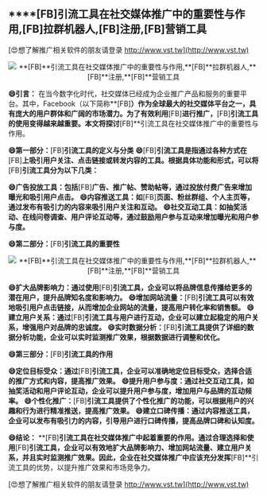 ## ****[FB]**引流工具在社交媒体推广中的重要性与作用,**[FB]**拉群机器人,**[FB]**注册,**[FB]**营销工具**

[😍想了解推广相关软件的朋友请登录 http://www.vst.tw](http://www.vst.tw)

 <center><img src="https://vst.tw/MP4/tuiguang/png/4.png" alt="**[FB]**引流工具在社交媒体推广中的重要性与作用,**[FB]**拉群机器人,**[FB]**注册,**[FB]**营销工具"></center>

**😄引言：**
在当今数字化时代，社交媒体已经成为企业推广产品和服务的重要平台。其中，Facebook（以下简称**[FB]**）作为全球最大的社交媒体平台之一，具有庞大的用户群体和广阔的市场潜力。为了有效利用**[FB]**进行推广，**[FB]**引流工具的使用变得越来越重要。本文将探讨**[FB]**引流工具在社交媒体推广中的重要性与作用。

**😄第一部分：**[FB]**引流工具的定义与分类**
**😄**[FB]**引流工具是指通过各种方式在**[FB]**上吸引用户关注、点击链接或转发内容的工具。根据具体功能和形式，可以将**[FB]**引流工具分为以下几类：**

**😄广告投放工具：包括**[FB]**广告、推广帖、赞助帖等，通过投放付费广告来增加曝光和吸引用户点击。**
**😄内容推送工具：如**[FB]**页面、粉丝群组、个人主页等，通过发布有吸引力的内容来吸引用户关注和互动。**
**😄社交互动工具：如抽奖活动、在线问卷调查、用户评论互动等，通过鼓励用户参与互动来增加曝光和用户参与度。**

**😄第二部分：**[FB]**引流工具的重要性**

 <center><img src="https://vst.tw/MP4/tuiguang/png/5.png" alt="**[FB]**引流工具在社交媒体推广中的重要性与作用,**[FB]**拉群机器人,**[FB]**注册,**[FB]**营销工具"></center>

**😄扩大品牌影响力：通过使用**[FB]**引流工具，企业可以将品牌信息传播给更多的潜在用户，提升品牌知名度和影响力。**
**😄增加网站流量：**[FB]**引流工具可以有效地吸引用户点击链接，从而增加企业网站的流量，提高用户转化率和销售额。**
**😄建立用户关系：通过**[FB]**引流工具与用户进行互动，企业可以建立起稳定的用户关系，增强用户对品牌的忠诚度。**
**😄实时数据分析：**[FB]**引流工具提供了详细的数据分析功能，企业可以实时监测推广效果，根据数据进行调整和优化。**

**😄第三部分：**[FB]**引流工具的作用**

**😄定位目标受众：通过**[FB]**引流工具，企业可以准确地定位目标受众，选择合适的推广方式和内容，提高推广效果。**
**😄提升用户参与度：通过社交互动工具，如抽奖活动和用户评论互动，企业可以提升用户参与度，增加用户与品牌的互动频率。**
**😄个性化推广：**[FB]**引流工具提供了个性化推广的功能，可以根据用户的兴趣和行为进行精准推送，提高推广效果。**
**😄建立口碑传播：通过内容推送工具，企业可以发布有吸引力的内容，引导用户进行口碑传播，提高品牌口碑和认知度。**

**😄结论：**
**[FB]**引流工具在社交媒体推广中起着重要的作用。通过合理选择和使用**[FB]**引流工具，企业可以有效地扩大品牌影响力、增加网站流量、建立用户关系，并且实时监测推广效果。因此，企业在社交媒体推广中应该充分发挥**[FB]**引流工具的优势，以提升推广效果和市场竞争力。

[😍想了解推广相关软件的朋友请登录 http://www.vst.tw](http://www.vst.tw)



